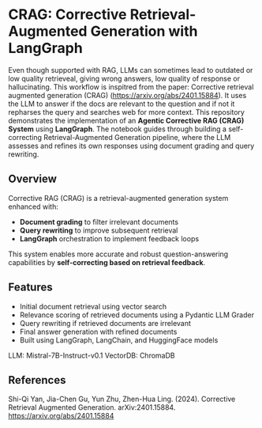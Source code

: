 # CRAG: Corrective Retrieval-Augmented Generation with LangGraph

Even though supported with RAG, LLMs can sometimes lead to outdated or low quality retrieveal, giving wrong answers, low quality of response or hallucinating. This workflow is inspitred from the paper: Corrective retrieval augmented generation (CRAG) (https://arxiv.org/abs/2401.15884). It uses the LLM to answer if the docs are relevant to the question and if not it repharses the query and searches web for more context. This repository demonstrates the implementation of an **Agentic Corrective RAG (CRAG) System** using **LangGraph**. The notebook guides through building a self-correcting Retrieval-Augmented Generation pipeline, where the LLM assesses and refines its own responses using document grading and query rewriting.

## Overview

Corrective RAG (CRAG) is a retrieval-augmented generation system enhanced with:
- **Document grading** to filter irrelevant documents
- **Query rewriting** to improve subsequent retrieval
- **LangGraph** orchestration to implement feedback loops

This system enables more accurate and robust question-answering capabilities by **self-correcting based on retrieval feedback**.

## Features

-  Initial document retrieval using vector search
-  Relevance scoring of retrieved documents using a Pydantic LLM Grader
-  Query rewriting if retrieved documents are irrelevant
-  Final answer generation with refined documents
-  Built using LangGraph, LangChain, and HuggingFace models

LLM: Mistral-7B-Instruct-v0.1
VectorDB: ChromaDB

## References
Shi-Qi Yan, Jia-Chen Gu, Yun Zhu, Zhen-Hua Ling. (2024). Corrective Retrieval Augmented Generation. arXiv:2401.15884. https://arxiv.org/abs/2401.15884

